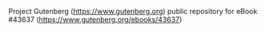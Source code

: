 Project Gutenberg (https://www.gutenberg.org) public repository for eBook #43637 (https://www.gutenberg.org/ebooks/43637)
